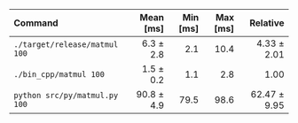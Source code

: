 | Command | Mean [ms] | Min [ms] | Max [ms] | Relative |
|:---|---:|---:|---:|---:|
| `./target/release/matmul 100` | 6.3 ± 2.8 | 2.1 | 10.4 | 4.33 ± 2.01 |
| `./bin_cpp/matmul 100` | 1.5 ± 0.2 | 1.1 | 2.8 | 1.00 |
| `python src/py/matmul.py 100` | 90.8 ± 4.9 | 79.5 | 98.6 | 62.47 ± 9.95 |

